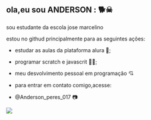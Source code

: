 ## ola,eu sou ANDERSON : 🐕☠
sou estudante da escola jose marcelino

estou no githud principalmente para as seguintes ações:
- estudar as aulas da plataforma alura 📝;
- programar scratch e javascrit 🐱‍🐉;
- meu desvolvimento pessoal em programação 💘

- para entrar em contato comigo,acesse:
- @Anderson_peres_017 📷

![](https://recreio.com.br/amp-stories/5-fatos-sobre-carros/assets/9.gif)
